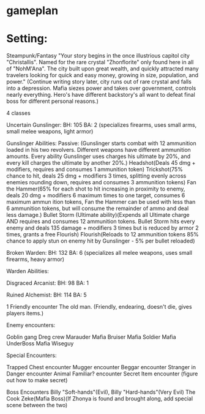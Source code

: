 # gameplan

# Setting:
Steampunk/Fantasy
"Your story begins in the once illustrious capitol city "Christallis". Named for the rare crystal "Zhonflorite" only found here in all of "NohM'Ana". The city built upon great wealth, and quickly attracted many travelers looking for quick and easy money, growing in size, population, and power." (Continue writing story later, city runs out of rare crystal and falls into a depression. Mafia siezes power and takes over government, controls nearly everything. Hero's have different backstory's all want to defeat final boss for different personal reasons.)


4 classes 

Uncertain Gunslinger: BH: 105 BA: 2 (specializes firearms, uses small arms, small melee weapons, light armor)

Gunslinger Abilities: Passive: (Gunslinger starts combat with 12 ammunition loaded in his two revolvers. Different weapons have different ammunition amounts. Every ability Gunslinger uses charges his ultimate by 20%, and every kill charges the ultimate by another 20%.) Headshot(Deals 45 dmg + modifiers, requires and consumes 1 ammunition token) Trickshot(75% chance to hit, deals 25 dmg + modifiers 3 times, splitting evenly across enemies rounding down, requires and consumes 3 ammunition tokens) Fan the Hammer(65% for each shot to hit increasing in proximity to enemy, deals 20 dmg + modifiers 6 maximum times to one target, consumes 6 maximum ammun ition tokens, Fan the Hammer can be used with less than 6 ammunition tokens, but will consume the remainder of ammo and deal less damage.) Bullet Storm (Ultimate ability)(Expends all Ultimate charge AND requires and consumes 12 ammunition tokens. Bullet Storm hits every enemy and deals 135 damage + modifiers 3 times but is reduced by armor 2 times, grants a free Flourish) Flourish(Reloads to 12 ammunition tokens 85% chance to apply stun on enemy hit by Gunslinger - 5% per bullet reloaded) 

Broken Warden: BH: 132 BA: 6 (specializes all melee weapons, uses small firearms, heavy armor)

Warden Abilities: 

Disgraced Arcanist: BH: 98 BA: 1

Ruined Alchemist: BH: 114 BA: 5



1 Friendly encounter
The old man. (Friendly, endearing, doesn't die, gives players items.)



Enemy encounters:

Goblin gang
Dreg crew
Marauder
Mafia Bruiser
Mafia Soldier
Mafia UnderBoss
Mafia Wiseguy



Special Encounters:

Trapped Chest encounter
Mugger encounter
Beggar encounter
Stranger in Danger encounter
Animal Familiar? encounter
Secret Item encounter (figure out how to make secret)

Boss Encounters
Billy "Soft-hands"(Evil), Billy "Hard-hands"(Very Evil)
The Cook
Zeke(Mafia Boss)(If Zhonya is found and brought along, add special scene between the two)

